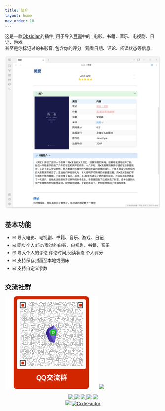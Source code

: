 ```yaml
---
title: 简介
layout: home
nav_order: 10
---
```



这是一款[Obsidian](https://obsidian.md/)的插件, 用于导入[豆瓣](https://www.douban.com/)中的 _电影、书籍、音乐、电视剧、日记、游戏   
甚至是你标记过的书影音, 包含你的评分、观看日期、评论、阅读状态等信息.   

![background](./background.png)

## 基本功能
- ☑️ 导入电影、电视剧、书籍、音乐、游戏、日记
- ☑️ 同步个人听过/看过的电影、电视剧、书籍、音乐
- ☑️ 导入个人的评论,评论时间,阅读状态,个人评分
- ☑️ 支持保存封面至本地或图床
- ☑️ 支持自定义参数
  
## 交流社群
<img src="img/obsidian-douban-qq-qr_code.svg" width="300px">  <img src="https://picture-bed-public.wanxuping.com/obsidian-douban/wechat_group.png" width="245px">  






<p align="center">    
    <a href="https://github.com/Wanxp/obsidian-douban/releases/latest">    
      <img src="https://img.shields.io/github/manifest-json/v/Wanxp/obsidian-douban?color=blue">    
   </a>    
    <img src="https://img.shields.io/github/release-date/Wanxp/obsidian-douban">    
   <a href="https://github.com/Wanxp/obsidian-douban/blob/master/License">    
      <img src="https://img.shields.io/github/license/Wanxp/obsidian-douban">    
   </a>    
   <img src="https://img.shields.io/github/downloads/Wanxp/obsidian-douban/total">    
   <a href="https://github.com/Wanxp/obsidian-douban/issues">    
      <img src="https://img.shields.io/github/issues/Wanxp/obsidian-douban">    
   </a>    
   <br>    
   <img src="https://img.shields.io/tokei/lines/github/Wanxp/obsidian-douban">    
   <a href="https://www.codefactor.io/repository/github/wanxp/obsidian-douban">    
   <img src="https://www.codefactor.io/repository/github/wanxp/obsidian-douban/badge" alt="CodeFactor" />    
   </a>    
</p>    

[Just the Docs repo]: https://github.com/Wanxp/obsidian-douban
